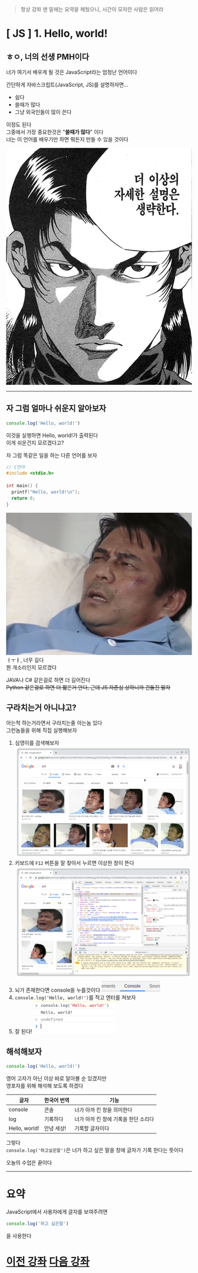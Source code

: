> 항상 강좌 맨 밑에는 요약을 해뒀으니, 시간이 모자란 사람은 읽어라

# [ JS ] 1. Hello, world!
## ㅎㅇ, 너의 선생 PMH이다
너가 여기서 배우게 될 것은 JavaScript라는 엄청난 언어이다<br />

간단하게 자바스크립트(JavaScript, JS)를 설명하자면...

- 쉽다
- 쓸때가 많다
- 그냥 외국인들이 많이 쓴다

이정도 된다<br />
그중에서 가장 중요한것은 "**쓸때가 많다**" 이다<br />
너는 이 언어를 배우기만 하면 뭐든지 만들 수 있을 것이다<br />

![자세한 설명은 생략한다](../src/.jpg)

-----------------------------------------------------------

## 자 그럼 얼마나 쉬운지 알아보자
```js
console.log('Hello, world!')
```
이것을 실행하면 Hello, world!가 출력된다<br />
이게 쉬운건지 모르겠다고?<br />

자 그럼 똑같은 일을 하는 다른 언어를 보자
```c
// C언어
#include <stdio.h>

int main() {
  printf("Hello, world!\n");
  return 0;
}
```

![ㅓㅜㅑㅓㅜㅑ](../src/bullpyeon.jpeg)
ㅓㅜㅑ, 너무 길다<br />
뭔 개소리인지 모르겠다

JAVA나 C# 같은걸로 하면 더 길어진다<br />
~~Python 같은걸로 하면 더 짧은거 안다, 근데 JS 자존심 상하니까 건들진 말자~~

## 구라치는거 아니냐고?
아는척 하는거라면서 구라치는줄 아는놈 있다<br />
그런놈들을 위해 직접 실행해보자<br />

1. 심영이를 검색해보자
  ![검색사진](../src/JavaScript/1.helloworld/spic1.png)
2. 키보드에 `F12` 버튼을 잘 찾아서 누르면 이상한 창이 뜬다
  ![디버그사진](../src/JavaScript/1.helloworld/spic2.png)
3. 뇌가 존재한다면 console을 누를것이다
  ![console](../src/JavaScript/1.helloworld/spic3.png)
4. `console.log('Hello, world!')`를 적고 엔터를 쳐보자
5. 잘 된다! ![successful](../src/JavaScript/1.helloworld/spic4.png)

## 해석해보자
```js
console.log('Hello, world!')
```
영어 고자가 아닌 이상 바로 알아볼 순 있겠지만<br />
영포자를 위해 해석해 보도록 하겠다<br />

| 글자 | 한국어 번역 | 기능 |
| ---- | ----------- | ---- |
| console | 콘솔 | 너가 아까 킨 창을 의미한다 |
| log | 기록하다 | 너가 아까 킨 창에 기록을 한단 소리다 |
| Hello, world! | 안녕 세상! | 기록할 글자이다 |

그렇다<br />
`console.log('하고싶은말')`은 너가 하고 싶은 말을 창에 글자가 기록 한다는 뜻이다<br />

오늘의 수업은 끝이다

----------------------------------

# 요약
JavaScript에서 사용자에게 글자를 보여주려면
```js
console.log('하고 싶은말')
```
을 사용한다

# [이전 강좌](README.md) [다음 강좌](2.%20yes%20or%20no.md)
